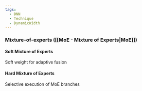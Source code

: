 ```yaml
---
tags:
  - DNN
  - Technique
  - DynamicWidth
---
```

### Mixture-of-experts ([[MoE - Mixture of Experts|MoE]])
#### Soft Mixture of Experts
Soft weight for adaptive fusion
#### Hard Mixture of Experts
Selective execution of MoE branches
